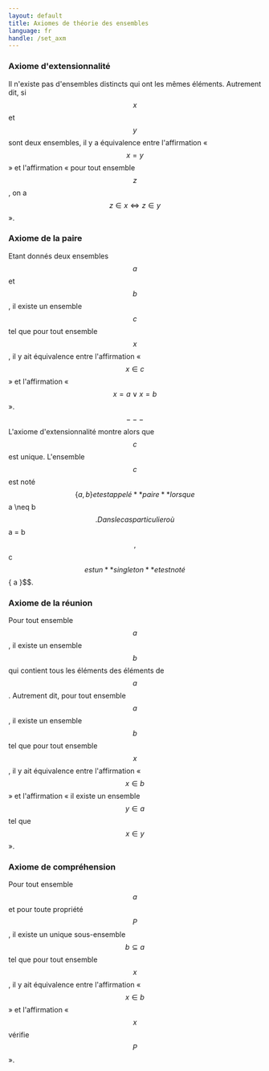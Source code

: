 ```yaml
---
layout: default
title: Axiomes de théorie des ensembles
language: fr
handle: /set_axm
---
```


<script src="https://cdn.mathjax.org/mathjax/latest/MathJax.js?config=TeX-AMS-MML_HTMLorMML" type="text/javascript"></script>

### Axiome d'extensionnalité
Il n'existe pas d'ensembles distincts qui ont les mêmes éléments. Autrement dit, si $$x$$ et $$y$$ sont deux ensembles, il y a équivalence entre l'affirmation « $$x = y$$ » et l'affirmation « pour tout ensemble $$z$$, on a $$z \in x \iff z \in y$$ ».

### Axiome de la paire
Etant donnés deux ensembles $$a$$ et $$b$$, il existe un ensemble $$c$$ tel que pour tout ensemble $$x$$, il y ait équivalence entre l'affirmation « $$x \in c$$ » et l'affirmation « $$x = a \lor x = b$$ ». $$---$$ L'axiome d'extensionnalité montre alors que $$c$$ est unique. L'ensemble $$c$$ est noté $$\{ a, b \} et est appelé **paire** lorsque $$a \neq b$$. Dans le cas particulier où $$a = b$$, $$c$$ est un **singleton** et est noté $$\{ a \}$$.

### Axiome de la réunion
Pour tout ensemble $$a$$, il existe un ensemble $$b$$ qui contient tous les éléments des éléments de $$a$$. Autrement dit, pour tout ensemble $$a$$, il existe un ensemble $$b$$ tel que pour tout ensemble $$x$$, il y ait équivalence entre l'affirmation « $$x \in b$$ » et l'affirmation « il existe un ensemble $$y \in a$$ tel que $$x \in y$$ ».

### Axiome de compréhension
Pour tout ensemble $$a$$ et pour toute propriété $$P$$, il existe un unique sous-ensemble $$b \subseteq a$$ tel que pour tout ensemble $$x$$, il y ait équivalence entre l'affirmation « $$x \in b$$ » et l'affirmation « $$x$$ vérifie $$P$$ ». 
